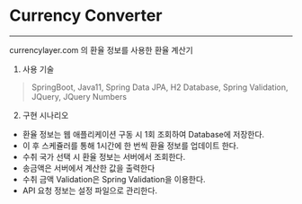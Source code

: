 # Currency Converter
---
currencylayer.com 의 환율 정보를 사용한 환율 계산기


1. 사용 기술
> SpringBoot, Java11, Spring Data JPA, H2 Database, Spring Validation, JQuery, JQuery Numbers
  
2. 구현 시나리오
- 환율 정보는 웹 애플리케이션 구동 시 1회 조회하여 Database에 저장한다.
- 이 후 스케쥴러를 통해 1시간에 한 번씩 환율 정보를 업데이트 한다.
- 수취 국가 선택 시 환율 정보는 서버에서 조회한다.
- 송금액은 서버에서 계산한 값을 출력한다
- 수취 금액 Validation은 Spring Validation을 이용한다.
- API 요청 정보는 설정 파일으로 관리한다.

